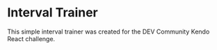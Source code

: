 # Interval Trainer

This simple interval trainer was created for the DEV Community Kendo React challenge.
